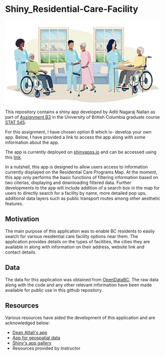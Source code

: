 # Shiny_Residential-Care-Facility

![Vector Images](RCF.png)

This repository contains a shiny app developed by Aditi Nagaraj Nallan as part of [Assignment B3](https://stat545.stat.ubc.ca/assignments/assignment-b3/) in the University of British Columbia graduate course [STAT 545](https://stat545.stat.ubc.ca/). 

For this assignment, I have chosen option B which is- develop your own app. Below, I have provided a link to access the app along with some information about the app. 

The app is currently deployed on [shinyapps.io](https://www.shinyapps.io/) and can be accessed using this [link](https://aditi-nagaraj.shinyapps.io/Shiny-RCF/).

In a nutshell, this app is designed to allow users access to information currently displayed on the Residential Care Programs Map. At the moment, this app only performs the basic functions of filtering information based on two citerias, displaying and downloading filtered data. Further developments to the app will include addition of a search box in the map for users to directly search for a facility by name, more detailed pop ups, additional data layers such as public transport routes among other aesthetic features. 


## Motivation

The main purpose of this application was to enable BC residents to easily search for various residential care facility options near them. The application provides details on the types of facilities, the cities they are available in along with information on their address, website link and contact details.


## Data 

The data for this application was obtained from [OpenDataBC](https://catalogue.data.gov.bc.ca/dataset/residential-care-facilities). The raw data along with the code and any other relevant information have been made available for public use in this github repository.

## Resources

Various resources have aided the development of this application and are acknowledged below:

* [Dean Attali's app](https://deanattali.com/blog/building-shiny-apps-tutorial/)
* [App for geospatial data](https://www.paulamoraga.com/book-geospatial/sec-shinyexample.html)
* [Shiny's app gallery](https://shiny.rstudio.com/gallery/)
* Resources provided by Instructor
